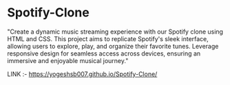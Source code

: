# Spotify-Clone
"Create a dynamic music streaming experience with our Spotify clone using HTML and CSS. This project aims to replicate Spotify's sleek interface, allowing users to explore, play, and organize their favorite tunes. Leverage responsive design for seamless access across devices, ensuring an immersive and enjoyable musical journey."

LINK :- https://yogeshsb007.github.io/Spotify-Clone/
